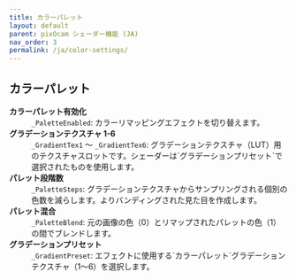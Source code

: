 ```yaml
---
title: カラーパレット
layout: default
parent: pixOcam シェーダー機能 (JA)
nav_order: 3
permalink: /ja/color-settings/
---
```


## カラーパレット

<dl>
  <dt><strong>カラーパレット有効化</strong></dt>
  <dd><code>_PaletteEnabled</code>: カラーリマッピングエフェクトを切り替えます。</dd>

  <dt><strong>グラデーションテクスチャ 1-6</strong></dt>
  <dd><code>_GradientTex1</code> ～ <code>_GradientTex6</code>: グラデーションテクスチャ（LUT）用のテクスチャスロットです。シェーダーは`グラデーションプリセット`で選択されたものを使用します。</dd>

  <dt><strong>パレット段階数</strong></dt>
  <dd><code>_PaletteSteps</code>: グラデーションテクスチャからサンプリングされる個別の色数を減らします。よりバンディングされた見た目を作成します。</dd>

  <dt><strong>パレット混合</strong></dt>
  <dd><code>_PaletteBlend</code>: 元の画像の色（0）とリマップされたパレットの色（1）の間でブレンドします。</dd>

  <dt><strong>グラデーションプリセット</strong></dt>
  <dd><code>_GradientPreset</code>: エフェクトに使用する`カラーパレット`グラデーションテクスチャ（1～6）を選択します。</dd>
</dl> 